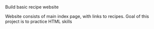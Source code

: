 Build basic recipe website

Website consists of main index page, with links to recipes.
Goal of this project is to practice HTML skills